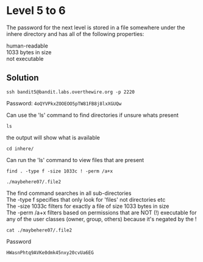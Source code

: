 # Level 5 to 6

The password for the next level is stored in a file somewhere under the inhere directory and has all of the following properties:

human-readable <br>
1033 bytes in size <br>
not executable

## Solution

```
ssh bandit5@bandit.labs.overthewire.org -p 2220
```

Password: `4oQYVPkxZOOEOO5pTW81FB8j8lxXGUQw`

Can use the 'ls' command to find directories if unsure whats present
```
ls
```
the output will show what is available

```
cd inhere/
```
Can run the 'ls' command to view files that are present

```
find . -type f -size 1033c ! -perm /a+x
```

`./maybehere07/.file2`


The find command searches in all sub-directories <br>
The -type f specifies that only look for 'files' not directories etc <br>
The -size 1033c filters for exactly a file of size 1033 bytes in size <br>
The -perm /a+x filters based on permissions that are NOT (!) executable for any of the user classes (owner, group, others) because it's negated by the !

```
cat ./maybehere07/.file2
```
Password
```
HWasnPhtq9AVKe0dmk45nxy20cvUa6EG
```